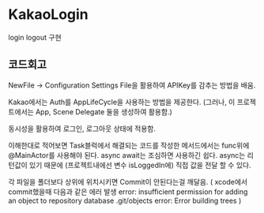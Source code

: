 # KakaoLogin
login logout 구현

코드회고
------

NewFile -> Configuration Settings File을 활용하여 APIKey를 감추는 방법을 배움.

Kakao에서는 Auth를 AppLifeCycle을 사용하는 방법을 제공한다.
(그러나, 이 프로젝트에서는 App, Scene Delegate 둘을 생성하여 활용함.)

동시성을 활용하여 로그인, 로그아웃 상태에 적용함.

이해한대로 적어보면
Task블럭에서 해결되는 코드를 작성한 메서드에서는 func위에 @MainActor를 사용해야 된다.
async await는 조심하면 사용하긴 쉽다.
async는 리턴값이 있기 때문에 (프로젝트내에선 변수 isLoggedIn에) 직접 값을 전달 할 수 있다.


각 파일을 폴더보다 상위에 위치시키면 Commit이 안된다는걸 깨달음. 
(
xcode에서 commit했을때 다음과 같은 에러 발생
error: insufficient permission for adding an object to repository database .git/objects
error: Error building trees
) 



